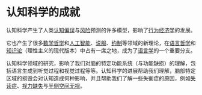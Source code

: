 
# 认知科学的成就



认知科学产生了人类[认知偏误](https://zh.wikipedia.org/wiki/認知偏誤)与[风险](https://zh.wikipedia.org/wiki/风险)预测的许多模型，影响了[行为经济学](https://zh.wikipedia.org/wiki/行為經濟學)的发展。

它也产生了很多[数学哲学](https://zh.wikipedia.org/wiki/数学哲学)和[人工智能](https://zh.wikipedia.org/wiki/人工智能)、[说服](https://zh.wikipedia.org/w/index.php?title=说服&action=edit&redlink=1)、[约制](https://zh.wikipedia.org/wiki/约制)等领域的新理论，在[语言哲学](https://zh.wikipedia.org/wiki/语言哲学)和[知识论](https://zh.wikipedia.org/wiki/知识论)（理性主义的现代版本）中占有一席之地，成为了[语言学](https://zh.wikipedia.org/wiki/语言学)的一个重要分支。

认知科学领域的研究，影响了我们对脑的特定功能系统（与功能缺损）的理解，包括语言生成到听觉过程和视觉过程等等。认知科学的进展帮助我们理解，脑部特定区域的损毁会对认知造成何种影响，并且帮助我们了解一些失衡症的原因，例如[失读症](https://zh.wikipedia.org/wiki/失讀症)、[视力缺失](https://zh.wikipedia.org/w/index.php?title=视力缺失&action=edit&redlink=1)与[半侧空间无视](https://zh.wikipedia.org/w/index.php?title=半侧空间无视&action=edit&redlink=1)。
